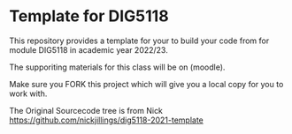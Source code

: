 # Template for DIG5118
This repository provides a template for your to build your code from for module DIG5118 in academic year 2022/23.

The supporiting materials for this class will be on (moodle).

Make sure you FORK this project which will give you a local copy for you to work with.

The Original Sourcecode tree is from Nick https://github.com/nickjillings/dig5118-2021-template 
